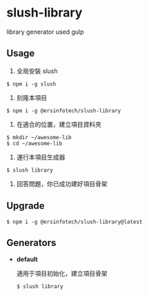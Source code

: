 slush-library
=============

library generator used gulp

Usage
-----

1. 全局安裝 slush

  ```
  $ npm i -g slush
  ```

1. 刻隆本項目

  ```
  $ npm i -g @ersinfotech/slush-library
  ```

1. 在適合的位置，建立項目資料夾

  ```
  $ mkdir ~/awesome-lib
  $ cd ~/awesome-lib
  ```

1. 運行本項目生成器

  ```
  $ slush library
  ```

1. 回答問題，你已成功建好項目骨架

Upgrade
-------

  ```
  $ npm i -g @ersinfotech/slush-library@latest
  ```

Generators
----------

- **default**
  
  適用于項目初始化，建立項目骨架

  ```
  $ slush library
  ```
